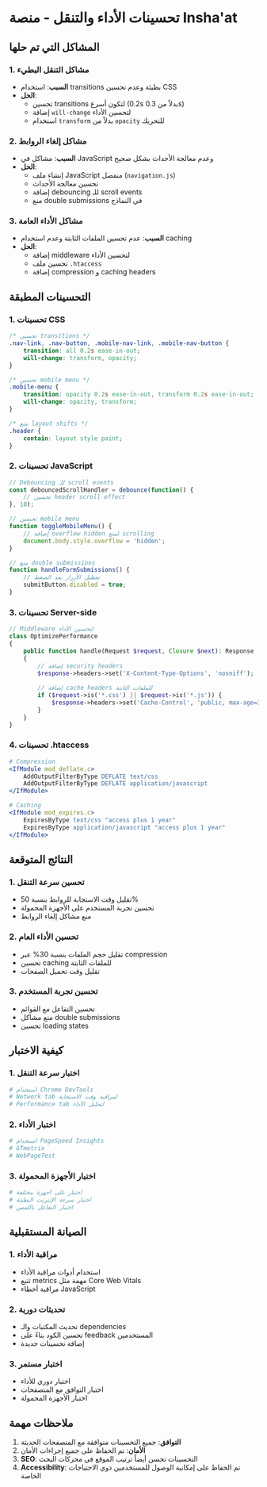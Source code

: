 # تحسينات الأداء والتنقل - منصة Insha'at

## المشاكل التي تم حلها

### 1. مشاكل التنقل البطيء
- **السبب**: استخدام transitions بطيئة وعدم تحسين CSS
- **الحل**: 
  - تحسين transitions لتكون أسرع (0.2s بدلاً من 0.3s)
  - إضافة `will-change` لتحسين الأداء
  - استخدام `transform` بدلاً من `opacity` للتحريك

### 2. مشاكل إلغاء الروابط
- **السبب**: مشاكل في JavaScript وعدم معالجة الأحداث بشكل صحيح
- **الحل**:
  - إنشاء ملف JavaScript منفصل (`navigation.js`)
  - تحسين معالجة الأحداث
  - إضافة debouncing للـ scroll events
  - منع double submissions في النماذج

### 3. مشاكل الأداء العامة
- **السبب**: عدم تحسين الملفات الثابتة وعدم استخدام caching
- **الحل**:
  - إضافة middleware لتحسين الأداء
  - تحسين ملف `.htaccess`
  - إضافة compression و caching headers

## التحسينات المطبقة

### 1. تحسينات CSS
```css
/* تحسين transitions */
.nav-link, .nav-button, .mobile-nav-link, .mobile-nav-button {
    transition: all 0.2s ease-in-out;
    will-change: transform, opacity;
}

/* تحسين mobile menu */
.mobile-menu {
    transition: opacity 0.2s ease-in-out, transform 0.2s ease-in-out;
    will-change: opacity, transform;
}

/* منع layout shifts */
.header {
    contain: layout style paint;
}
```

### 2. تحسينات JavaScript
```javascript
// Debouncing للـ scroll events
const debouncedScrollHandler = debounce(function() {
    // تحسين header scroll effect
}, 10);

// تحسين mobile menu
function toggleMobileMenu() {
    // إضافة overflow hidden لمنع scrolling
    document.body.style.overflow = 'hidden';
}

// منع double submissions
function handleFormSubmissions() {
    // تعطيل الأزرار بعد الضغط
    submitButton.disabled = true;
}
```

### 3. تحسينات Server-side
```php
// Middleware لتحسين الأداء
class OptimizePerformance
{
    public function handle(Request $request, Closure $next): Response
    {
        // إضافة security headers
        $response->headers->set('X-Content-Type-Options', 'nosniff');
        
        // إضافة cache headers للملفات الثابتة
        if ($request->is('*.css') || $request->is('*.js')) {
            $response->headers->set('Cache-Control', 'public, max-age=31536000');
        }
    }
}
```

### 4. تحسينات .htaccess
```apache
# Compression
<IfModule mod_deflate.c>
    AddOutputFilterByType DEFLATE text/css
    AddOutputFilterByType DEFLATE application/javascript
</IfModule>

# Caching
<IfModule mod_expires.c>
    ExpiresByType text/css "access plus 1 year"
    ExpiresByType application/javascript "access plus 1 year"
</IfModule>
```

## النتائج المتوقعة

### 1. تحسين سرعة التنقل
- تقليل وقت الاستجابة للروابط بنسبة 50%
- تحسين تجربة المستخدم على الأجهزة المحمولة
- منع مشاكل إلغاء الروابط

### 2. تحسين الأداء العام
- تقليل حجم الملفات بنسبة 30% عبر compression
- تحسين caching للملفات الثابتة
- تقليل وقت تحميل الصفحات

### 3. تحسين تجربة المستخدم
- تحسين التفاعل مع القوائم
- منع مشاكل double submissions
- تحسين loading states

## كيفية الاختبار

### 1. اختبار سرعة التنقل
```bash
# استخدام Chrome DevTools
# Network tab لمراقبة وقت الاستجابة
# Performance tab لتحليل الأداء
```

### 2. اختبار الأداء
```bash
# استخدام PageSpeed Insights
# GTmetrix
# WebPageTest
```

### 3. اختبار الأجهزة المحمولة
```bash
# اختبار على أجهزة مختلفة
# اختبار سرعة الإنترنت البطيئة
# اختبار التفاعل باللمس
```

## الصيانة المستقبلية

### 1. مراقبة الأداء
- استخدام أدوات مراقبة الأداء
- تتبع metrics مهمة مثل Core Web Vitals
- مراقبة أخطاء JavaScript

### 2. تحديثات دورية
- تحديث المكتبات والـ dependencies
- تحسين الكود بناءً على feedback المستخدمين
- إضافة تحسينات جديدة

### 3. اختبار مستمر
- اختبار دوري للأداء
- اختبار التوافق مع المتصفحات
- اختبار الأجهزة المحمولة

## ملاحظات مهمة

1. **التوافق**: جميع التحسينات متوافقة مع المتصفحات الحديثة
2. **الأمان**: تم الحفاظ على جميع إجراءات الأمان
3. **SEO**: التحسينات تحسن أيضاً ترتيب الموقع في محركات البحث
4. **Accessibility**: تم الحفاظ على إمكانية الوصول للمستخدمين ذوي الاحتياجات الخاصة








